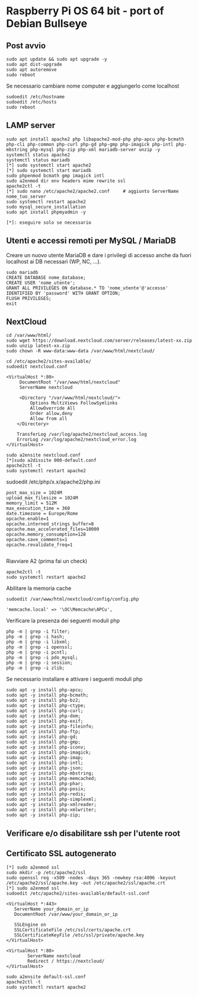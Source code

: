 # Raspberry Pi OS 64 bit - port of Debian Bullseye

## Post avvio

```
sudo apt update && sudo apt upgrade -y
sudo apt dist-upgrade
sudo apt autoremove
sudo reboot
```

Se necessario cambiare nome computer e aggiungerlo come localhost

```
sudoedit /etc/hostname
sudoedit /etc/hosts
sudo reboot
```

## LAMP server

```
sudo apt install apache2 php libapache2-mod-php php-apcu php-bcmath php-cli php-common php-curl php-gd php-gmp php-imagick php-intl php-mbstring php-mysql php-zip php-xml mariadb-server unzip -y
systemctl status apache2
systemctl status mariadb
[*] sudo systemctl start apache2
[*] sudo systemctl start mariadb
sudo phpenmod bcmath gmp imagick intl
sudo a2enmod dir env headers mime rewrite ssl
apache2ctl -t
[*] sudo nano /etc/apache2/apache2.conf     # aggiunto ServerName nome_tuo_server
sudo systemctl restart apache2
sudo mysql_secure_installation
sudo apt install phpmyadmin -y
```

```[*]: eseguire solo se necessario```

## Utenti e accessi remoti per MySQL / MariaDB
Creare un nuovo utente MariaDB e dare i privilegi di accesso anche da fuori localhost ai DB necessari (WP, NC, ...).

```
sudo mariadb
CREATE DATABASE nome_database;
CREATE USER 'nome_utente';
GRANT ALL PRIVILEGES ON database.* TO 'nome_utente'@'accesso' IDENTIFIED BY 'password' WITH GRANT OPTION;
FLUSH PRIVILEGES;
exit
```

## NextCloud
```
cd /var/www/html/
sudo wget https://download.nextcloud.com/server/releases/latest-xx.zip
sudo unzip latest-xx.zip
sudo chown -R www-data:www-data /var/www/html/nextcloud/

cd /etc/apache2/sites-available/
sudoedit nextcloud.conf

<VirtualHost *:80>
     DocumentRoot "/var/www/html/nextcloud"
     ServerName nextcloud

     <Directory "/var/www/html/nextcloud/">
         Options MultiViews FollowSymlinks
         AllowOverride All
         Order allow,deny
         Allow from all
    </Directory>

    TransferLog /var/log/apache2/nextcloud_access.log
    ErrorLog /var/log/apache2/nextcloud_error.log
</VirtualHost>

sudo a2ensite nextcloud.conf
[*]sudo a2dissite 000-default.conf
apache2ctl -t
sudo systemctl restart apache2
```

sudoedit /etc/php/x.x/apache2/php.ini

```
post_max_size = 1024M
upload_max_filesize = 1024M
memory_limit = 512M
max_execution_time = 360
date.timezone = Europe/Rome
opcache.enable=1
opcache.interned_strings_buffer=8
opcache.max_accelerated_files=10000
opcache.memory_consumption=128
opcache.save_comments=1
opcache.revalidate_freq=1
 
```

Riavviare A2 (prima fai un check)

```
apache2ctl -t
sudo systemctl restart apache2
```
Abilitare la memoria cache

```
sudoedit /var/www/html/nextcloud/config/config.php

'memcache.local' => '\OC\Memcache\APCu',
```
 

Verificare la presenza dei seguenti moduli php

```
php -m | grep -i filter;
php -m | grep -i hash;
php -m | grep -i libxml;
php -m | grep -i openssl;
php -m | grep -i pcntl;
php -m | grep -i pdo_mysql;
php -m | grep -i session;
php -m | grep -i zlib;
```

Se necessario installare e attivare i seguenti moduli php

```
sudo apt -y install php-apcu;
sudo apt -y install php-bcmath;
sudo apt -y install php-bz2;
sudo apt -y install php-ctype;
sudo apt -y install php-curl;
sudo apt -y install php-dom;
sudo apt -y install php-exif;
sudo apt -y install php-fileinfo;
sudo apt -y install php-ftp;
sudo apt -y install php-gd;
sudo apt -y install php-gmp;
sudo apt -y install php-iconv;
sudo apt -y install php-imagick;
sudo apt -y install php-imap;
sudo apt -y install php-intl;
sudo apt -y install php-json;
sudo apt -y install php-mbstring;
sudo apt -y install php-memcached;
sudo apt -y install php-phar;
sudo apt -y install php-posix;
sudo apt -y install php-redis;
sudo apt -y install php-simplexml;
sudo apt -y install php-xmlreader;
sudo apt -y install php-xmlwriter;
sudo apt -y install php-zip;
```

## Verificare e/o disabilitare ssh per l'utente root

## Certificato SSL autogenerato
```
[*] sudo a2enmod ssl
sudo mkdir -p /etc/apache2/ssl
sudo openssl req -x509 -nodes -days 365 -newkey rsa:4096 -keyout /etc/apache2/ssl/apache.key -out /etc/apache2/ssl/apache.crt
[*] sudo a2enmod ssl
sudoedit /etc/apache2/sites-available/default-ssl.conf

<VirtualHost *:443>
   ServerName your_domain_or_ip
   DocumentRoot /var/www/your_domain_or_ip

   SSLEngine on
   SSLCertificateFile /etc/ssl/certs/apache.crt
   SSLCertificateKeyFile /etc/ssl/private/apache.key
</VirtualHost>

<VirtualHost *:80>
        ServerName nextcloud
        Redirect / https://nextcloud/
</VirtualHost>

sudo a2ensite default-ssl.conf
apache2ctl -t
sudo systemctl restart apache2
```
